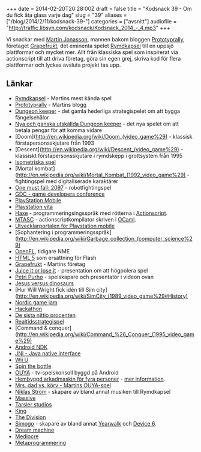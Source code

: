 +++
date = 2014-02-20T20:28:00Z
draft = false
title = "Kodsnack 39 - Om du fick äta glass varje dag"
slug = "39"
aliases = ["/blog/2014/2/11/kodsnack-39-"]
categories = ["avsnitt"]
audiofile = "http://traffic.libsyn.com/kodsnack/Kodsnack_2014_-_4.mp3"
+++

Vi snackar med [Martin Jonasson](http://twitter.com/grapefrukt), mannen bakom bloggen [Prototyprally](http://prototyprally.com), företaget [Grapefrukt](http://grapefrukt.com), det eminenta spelet [Rymdkapsel](http://rymdkapsel.com) till en uppsjö plattformar och mycket mer. Allt från klassiska spel som inspirerat via actionscript till att driva företag, göra sin egen grej, skriva kod för flera plattformar och lyckas avsluta projekt tas upp.

## Länkar ##

* [Rymdkapsel](http://rymdkapsel.com) - Martins mest kända spel
* [Prototyprally](prototyprally.com) - Martins blogg
* [Dungeon keeper](http://en.wikipedia.org/wiki/Dungeon_Keeper) - det gamla hederliga strategispelet om att bygga fängelsehålor
* [Nya och ganska utskällda Dungeon keeper](http://en.wikipedia.org/wiki/Dungeon_Keeper#Dungeon_Keeper_Mobile) - det nya spelet om att betala pengar för att komma vidare
* [Doom](http://en.wikipedia.org/wiki/Doom_(video_game%29) - klassisk förstapersonsskjutare från 1993
* [Descent](http://en.wikipedia.org/wiki/Descent_(video_game%29) - klassiskt förstapersonsskjutare i rymdskepp i grottsystem från 1995
* [Isometriska spel](http://en.wikipedia.org/wiki/Isometric_graphics_in_video_games_and_pixel_art)
* [Mortal kombat](http://en.wikipedia.org/wiki/Mortal_Kombat_(1992_video_game%29) - fightingspel med digitaliserade karaktärer
* [One must fall: 2097](http://en.wikipedia.org/wiki/One_Must_Fall:_2097) - robotfightingspel
* [GDC - game developers conference](http://www.gdconf.com)
* [PlayStation Mobile](http://se.playstation.com/playstation-mobile/)
* [Playstation vita](http://en.wikipedia.org/wiki/Playstation_vita)
* [Haxe](http://haxe.org/) - programmeringsingsspråk med rötterna i [Actionscript](http://en.wikipedia.org/wiki/Actionscript).
* [MTASC](http://en.wikipedia.org/wiki/MTASC) - actionscriptkompilator skriven i [OCaml](http://en.wikipedia.org/wiki/OCaml).
* [Utvecklarportalen för Playstation mobile](https://en-support.psm.playstation.net)
* [Sophantering i programmeringsspråk](http://en.wikipedia.org/wiki/Garbage_collection_(computer_science%29)
* [OpenFL](http://www.openfl.org/), tidigare NME
* [HTML 5](http://en.wikipedia.org/wiki/Comparison_of_HTML5_and_Flash) som ersättning för Flash
* [Grapefrukt](grapefrukt.com) - Martins företag
* [Juice it or lose it](http://www.youtube.com/watch?v=Fy0aCDmgnxg) - presentation om att högpolera spel
* [Petri Purho](http://www.kloonigames.com/blog/) - spelskapare och presentatör i videon ovan
* [Jesus versus dinosaurs](http://grapefrukt.com/jesus-vs-dinosaurs/)
* [Hur Will Wright fick idén till Sim city](http://en.wikipedia.org/wiki/SimCity_(1989_video_game%29#History)
* [Nordic game jam](http://nordicgamejam.org)
* [Hackathon](http://sv.wikipedia.org/wiki/Hackathon)
* [De sista nittio procenten](http://en.wikipedia.org/wiki/Ninety-ninety_rule)
* [Realtidsstrategispel](http://en.wikipedia.org/wiki/Real-time_strategy)
* [Command &amp; conquer](http://en.wikipedia.org/wiki/Command_%26_Conquer_(1995_video_game%29)
* [Android NDK](http://en.wikipedia.org/wiki/Android_software_development#Native_development_kit)
* [JNI - Java native interface](http://en.wikipedia.org/wiki/JNI)
* [Wii U](http://en.wikipedia.org/wiki/Wii_U)
* [Spin the bottle](http://www.knapnokgames.com/press/sheet.php?p=spin_the_bottle/)
* [OUYA](http://en.wikipedia.org/wiki/Ouya) - tv-spelskonsoll byggd på Android
* [Hembyggd arkadmaskin för fyra personer](http://prototyprally.com/crime-city-arcade/) - [mer information](http://devsound.se/2012/crime-city-arcade).
* [Mrs. dad vs. körv - Martins OUYA-spel](http://grapefrukt.com/mrs-dad-vs-korv/)
* [Niklas Ström](http://salkinitzor.bandcamp.com) - skapare av bland annat musiken till Rymdkapsel
* [Massive](http://www.massive.se)
* [Tarsier studios](http://tarsier.se)
* [King](https://king.com/)
* [The Division](http://en.wikipedia.org/wiki/Tom_Clancy's_The_Division)
* [Simogo](http://simogo.com) - skapare av bland annat [Yearwalk](http://simogo.com/games/yearwalk/) och [Device 6](http://simogo.com/games/device6/).
* [Dream machine](http://www.thedreammachine.se)
* [Mediocre](http://www.mediocre.se)
* [Metaprogrammering](http://en.wikipedia.org/wiki/Metaprogramming)

